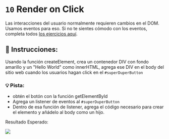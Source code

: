 # `10` Render on Click

Las interacciones del usuario normalmente requieren cambios en el DOM. Usamos eventos para eso.
Si no te sientes cómodo con los eventos, completa todos [los ejercicios aquí](https://github.com/4GeeksAcademy/javascript-events-tutorial-exercises).

## 📝 Instrucciones:

Usando la función createElement, crea un contenedor DIV con fondo amarillo
y un "Hello World" como innerHTML, agrega ese DIV en el body del sitio web cuando
los usuarios hagan click en el `#superDuperButton`

### 💡 Pista:
- obtén el botón con la función getElementById
- Agrega un listener de eventos al `#superDuperButton`
- Dentro de esa función de listener, agrega el código necesario para crear el elemento y añádelo al body como un hijo.

Resultado Esperado:

![](http://i.imgur.com/fJk4Rrl.gif"")
